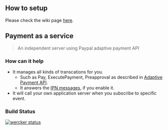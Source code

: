 ## How to setup
Please check the wiki page [here](https://github.com/nevill/payment-server/wiki/How-to-setup).

## Payment as a service
> An independent server using Paypal adaptive payment API

### How can it help
* It manages all kinds of transcations for you.
  - Such as Pay, ExecutePayment, Preapproval as described in [Adaptive Payment API](https://developer.paypal.com/webapps/developer/docs/classic/api/#ap).
  - It answers the [IPN messages](https://developer.paypal.com/webapps/developer/docs/classic/ipn/integration-guide/IPNIntro/), if you enable it.
* It will call your own application server when you subscribe to specific event.

### Build Status
[![wercker status](https://app.wercker.com/status/2c602c25adea45922221e51230e69571/s/ "wercker status")](https://app.wercker.com/project/bykey/2c602c25adea45922221e51230e69571)
